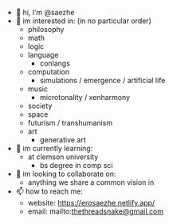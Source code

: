 - 👋 hi, I’m @saezhe
- 👀 im interested in: (in no particular order)
  - philosophy
  - math
  - logic
  - language
    - conlangs
  - computation
    - simulations / emergence / artificial life
  - music
    - microtonality / xenharmony
  - society
  - space
  - futurism / transhumanism
  - art
    - generative art
- 🌱 im currently learning:
  - at clemson university
    - bs degree in comp sci
- 💞️ im looking to collaborate on:
  - anything we share a common vision in
- 📫 how to reach me:
  - website: https://erosaezhe.netlify.app/
  - email: mailto:thethreadsnake@gmail.com

<!---
saezhe/saezhe is a ✨ special ✨ repository because its `README.md` (this file) appears on your GitHub profile.
You can click the Preview link to take a look at your changes.
--->
